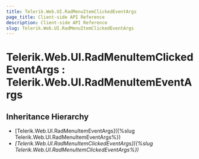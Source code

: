 ```yaml
---
title: Telerik.Web.UI.RadMenuItemClickedEventArgs
page_title: Client-side API Reference
description: Client-side API Reference
slug: Telerik.Web.UI.RadMenuItemClickedEventArgs
---
```


# Telerik.Web.UI.RadMenuItemClickedEventArgs : Telerik.Web.UI.RadMenuItemEventArgs

## Inheritance Hierarchy

* [Telerik.Web.UI.RadMenuItemEventArgs]({%slug Telerik.Web.UI.RadMenuItemEventArgs%})
* *[Telerik.Web.UI.RadMenuItemClickedEventArgs]({%slug Telerik.Web.UI.RadMenuItemClickedEventArgs%})*


